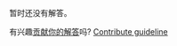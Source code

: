 
暂时还没有解答。

有兴趣[贡献你的解答](https://github.com/BFEdev/BFE.dev-solutions/blob/main/react-quiz/suspense-1_zh.md)吗? [Contribute guideline](https://github.com/BFEdev/BFE.dev-solutions#how-to-contribute)
